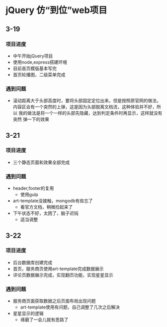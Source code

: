 # jQuery 仿“到位”web项目
## 3-19
### 项目进度
- 中午开始jQuery项目
- 使用node,express搭建环境
- 目前首页模版基本写完
- 首页轮播图，二级菜单完成
### 遇到问题
- 滚动距离大于头部高度时，要将头部固定定位出来，但是按照原官网的做法，
内容区会有一个突然的上弹，这是因为头部脱离文档流，这种体验并不好，所以
我的做法是将一个一样的头部先隐藏，达到判定条件时再显示，这样就没有突然
弹一下的效果

## 3-21
### 项目进度
- 三个静态页面和效果全部完成
### 遇到问题
- header,footer的复用
  - 使用gulp
- art-template没接触，mongodb有些忘了
  - 看官方文档，稍微捡起来了
- 下午状态不好，太困了，脑子迟钝
  - 适当调整
  
## 3-22
### 项目进度
- 后台数据库创建完成
- 首页，服务商页使用art-template完成数据展示
- 评论页数据展示完成，实现翻页功能，实现星星显示

### 遇到问题
- 服务商页面获取数据之后页面布局出现问题
   - art-template使用有问题，自己调整了几次之后解决
- 星星显示的逻辑
  - 琢磨了一会儿就有思路了